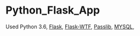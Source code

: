 # Python_Flask_App

Used Python 3.6,
[Flask](http://flask.pocoo.org/docs/0.12/),
[Flask-WTF](https://wtforms.readthedocs.io/en/stable/), 
[Passlib](https://passlib.readthedocs.io/en/stable/),
[MYSQL](https://dev.mysql.com/doc/),
